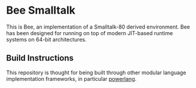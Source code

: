 # Bee Smalltalk

This is Bee, an implementation of a Smalltalk-80 derived environment. Bee has been
designed for running on top of modern JIT-based runtime systems on 64-bit architectures. 


## Build Instructions

This repository is thought for being built through other modular language implementation
frameworks, in particular [powerlang](http://www.github.com/powerlang/powerlang).


